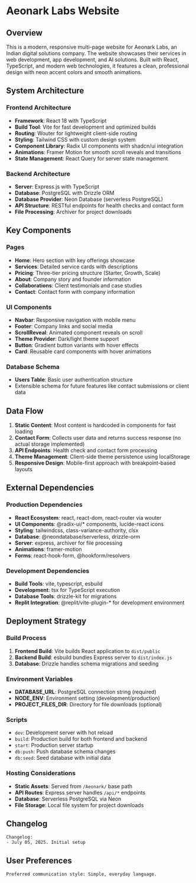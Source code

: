 # Aeonark Labs Website

## Overview

This is a modern, responsive multi-page website for Aeonark Labs, an Indian digital solutions company. The website showcases their services in web development, app development, and AI solutions. Built with React, TypeScript, and modern web technologies, it features a clean, professional design with neon accent colors and smooth animations.

## System Architecture

### Frontend Architecture
- **Framework**: React 18 with TypeScript
- **Build Tool**: Vite for fast development and optimized builds
- **Routing**: Wouter for lightweight client-side routing
- **Styling**: Tailwind CSS with custom design system
- **Component Library**: Radix UI components with shadcn/ui integration
- **Animations**: Framer Motion for smooth scroll reveals and transitions
- **State Management**: React Query for server state management

### Backend Architecture
- **Server**: Express.js with TypeScript
- **Database**: PostgreSQL with Drizzle ORM
- **Database Provider**: Neon Database (serverless PostgreSQL)
- **API Structure**: RESTful endpoints for health checks and contact form
- **File Processing**: Archiver for project downloads

## Key Components

### Pages
- **Home**: Hero section with key offerings showcase
- **Services**: Detailed service cards with descriptions
- **Pricing**: Three-tier pricing structure (Starter, Growth, Scale)
- **About**: Company story and founder information
- **Collaborations**: Client testimonials and case studies
- **Contact**: Contact form with company information

### UI Components
- **Navbar**: Responsive navigation with mobile menu
- **Footer**: Company links and social media
- **ScrollReveal**: Animated component reveals on scroll
- **Theme Provider**: Dark/light theme support
- **Button**: Gradient button variants with hover effects
- **Card**: Reusable card components with hover animations

### Database Schema
- **Users Table**: Basic user authentication structure
- Extensible schema for future features like contact submissions or client data

## Data Flow

1. **Static Content**: Most content is hardcoded in components for fast loading
2. **Contact Form**: Collects user data and returns success response (no actual storage implemented)
3. **API Endpoints**: Health check and contact form processing
4. **Theme Management**: Client-side theme persistence using localStorage
5. **Responsive Design**: Mobile-first approach with breakpoint-based layouts

## External Dependencies

### Production Dependencies
- **React Ecosystem**: react, react-dom, react-router via wouter
- **UI Components**: @radix-ui/* components, lucide-react icons
- **Styling**: tailwindcss, class-variance-authority, clsx
- **Database**: @neondatabase/serverless, drizzle-orm
- **Server**: express, archiver for file processing
- **Animations**: framer-motion
- **Forms**: react-hook-form, @hookform/resolvers

### Development Dependencies
- **Build Tools**: vite, typescript, esbuild
- **Development**: tsx for TypeScript execution
- **Database Tools**: drizzle-kit for migrations
- **Replit Integration**: @replit/vite-plugin-* for development environment

## Deployment Strategy

### Build Process
1. **Frontend Build**: Vite builds React application to `dist/public`
2. **Backend Build**: esbuild bundles Express server to `dist/index.js`
3. **Database**: Drizzle handles schema migrations and seeding

### Environment Variables
- **DATABASE_URL**: PostgreSQL connection string (required)
- **NODE_ENV**: Environment setting (development/production)
- **PROJECT_FILES_DIR**: Directory for file downloads (optional)

### Scripts
- `dev`: Development server with hot reload
- `build`: Production build for both frontend and backend
- `start`: Production server startup
- `db:push`: Push database schema changes
- `db:seed`: Seed database with initial data

### Hosting Considerations
- **Static Assets**: Served from `/Aeonark/` base path
- **API Routes**: Express server handles `/api/*` endpoints
- **Database**: Serverless PostgreSQL via Neon
- **File Storage**: Local file system for project downloads

## Changelog

```
Changelog:
- July 05, 2025. Initial setup
```

## User Preferences

```
Preferred communication style: Simple, everyday language.
```